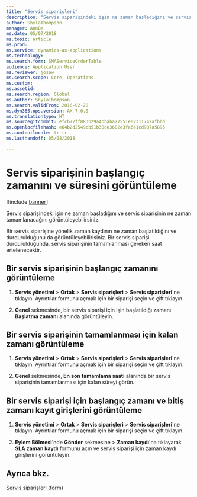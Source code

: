 ```yaml
---
title: "Servis siparişleri"
description: "Servis siparişindeki işin ne zaman başladığını ve servis siparişinin ne zaman tamamlanacağını görüntüleyebilirsiniz."
author: ShylaThompson
manager: AnnBe
ms.date: 05/07/2018
ms.topic: article
ms.prod: 
ms.service: dynamics-ax-applications
ms.technology: 
ms.search.form: SMAServiceOrderTable
audience: Application User
ms.reviewer: josaw
ms.search.scope: Core, Operations
ms.custom: 
ms.assetid: 
ms.search.region: Global
ms.author: ShylaThompson
ms.search.validFrom: 2016-02-28
ms.dyn365.ops.version: AX 7.0.0
ms.translationtype: HT
ms.sourcegitcommit: efcb77ff883b29a4bbaba27551e02311742afbbd
ms.openlocfilehash: e64b2d2549cb51b38de3682e3fa6e1cd987a5895
ms.contentlocale: tr-tr
ms.lasthandoff: 05/08/2018

---
```



# <a name="view-the-start-time-and-duration-of-a-service-order"></a>Servis siparişinin başlangıç zamanını ve süresini görüntüleme 

[!include [banner](../includes/banner.md)]


Servis siparişindeki işin ne zaman başladığını ve servis siparişinin ne zaman tamamlanacağını görüntüleyebilirsiniz.

Bir servis siparişine yönelik zaman kaydının ne zaman başlatıldığını ve durdurulduğunu da görüntüleyebilirisiniz. Bir servis siparişi durdurulduğunda, servis siparişinin tamamlanması gereken saat ertelenecektir.

## <a name="view-the-start-time-for-a-service-order"></a>Bir servis siparişinin başlangıç zamanını görüntüleme

1.  **Servis yönetimi** \> **Ortak** \> **Servis siparişleri** \> **Servis siparişleri**'ne tıklayın. Ayrıntılar formunu açmak için bir siparişi seçin ve çift tıklayın.

2.  **Genel** sekmesinde, bir servis siparişi için işin başlatıldığı zamanı **Başlatma zamanı** alanında görüntüleyin.

## <a name="view-the-time-remaining-to-complete-a-service-order"></a>Bir servis siparişinin tamamlanması için kalan zamanı görüntüleme

1.  **Servis yönetimi** \> **Ortak** \> **Servis siparişleri** \> **Servis siparişleri**'ne tıklayın. Ayrıntılar formunu açmak için bir siparişi seçin ve çift tıklayın.

2.  **Genel** sekmesinde, **En son tamamlama saati** alanında bir servis siparişinin tamamlanması için kalan süreyi görün.

## <a name="view-the-start-time-and-stop-time-recording-entries-for-a-service-order"></a>Bir servis siparişi için başlangıç zamanı ve bitiş zamanı kayıt girişlerini görüntüleme

1.  **Servis yönetimi** \> **Ortak** \> **Servis siparişleri** \> **Servis siparişleri**'ne tıklayın. Ayrıntılar formunu açmak için bir siparişi seçin ve çift tıklayın.

2.  **Eylem Bölmesi**'nde **Gönder** sekmesine \> **Zaman kaydı**'na tıklayarak **SLA zaman kaydı** formunu açın ve servis siparişi için zaman kaydı girişlerini görüntüleyin.

## <a name="see-also"></a>Ayrıca bkz.

[Servis siparişleri (form)](https://technet.microsoft.com/en-us/library/aa554361\(v=ax.60\))

  



